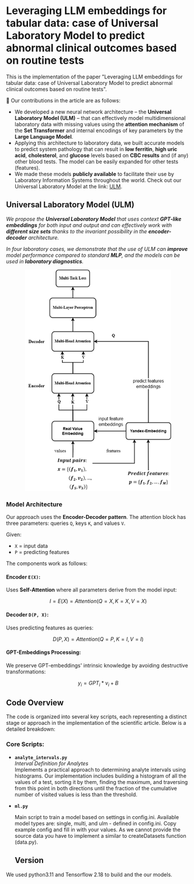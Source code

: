 # Leveraging LLM embeddings for tabular data: case of Universal Laboratory Model to predict abnormal clinical outcomes based on routine tests

This is the implementation of the paper
"Leveraging LLM embeddings for tabular data: case of Universal Laboratory Model to predict abnormal clinical outcomes based on routine tests".

📌 Our contributions in the article are as follows:

- We developed a new neural network architecture – the **Universal Laboratory Model (ULM)** – that can effectively model multidimensional laboratory data with missing values using the **attention mechanism** of the **Set Transformer** and internal encodings of key parameters by the **Large Language Model**.
- Applying this architecture to laboratory data, we built accurate models to predict system pathology that can result in **low ferritin**, **high uric acid**, **cholesterol**, and **glucose** levels based on **CBC results** and (if any) other blood tests. The model can be easily expanded for other tests (features).
- We made these models **publicly available** to facilitate their use by Laboratory Information Systems throughout the world. Check out our Universal Laboratory Model at the link: [ULM](https://ulm.roslis.ru).

## Universal Laboratory Model (ULM)

*We propose the **Universal Laboratory Model** that uses context **GPT-like embeddings** for both input and output and can effectively work with **different size sets** thanks to the invariant possibility in the **encoder-decoder** architecture.*

*In four laboratory cases, we demonstrate that the use of ULM can **improve** model performance compared to standard **MLP**, and the models can be used in **laboratory diagnostics**.*

<div align="center">
  <img src="images/ulm.png" width="400">
</div>

### Model Architecture

Our approach uses the **Encoder-Decoder pattern**. The attention block has three parameters: queries `Q`, keys `K`, and values `V`.

Given:
- `X` = input data
- `P` = predicting features

The components work as follows:

#### Encoder `E(X)`:
Uses **Self-Attention** where all parameters derive from the model input:

```math
  I = E(X) = Attention(Q = X, K = X, V = X)
```

#### Decoder `D(P, X)`:
Uses predicting features as queries:

```math
  D(P, X) = Attention(Q = P, K = I, V = I)
```

#### GPT-Embeddings Processing:
We preserve GPT-embeddings' intrinsic knowledge by avoiding destructive transformations:

```math
  y_i = GPT_i*v_i + B
```

## Code Overview

The code is organized into several key scripts, each representing a distinct stage or approach in the implementation of the scientific article. Below is a detailed breakdown:

### Core Scripts:
- **`analyte_intervals.py`**  
  *Interval Definition for Analytes*  
  Implements a practical approach to determining analyte intervals using histograms. Our implementation includes building a histogram of all the values of a test, sorting it by them, finding the maximum, and traversing from this point in both directions until the fraction of the cumulative number of visited values is less than the threshold.
  
- **`ml.py`**  
  
  Main script to train a model based on settings in config.ini. Available model types are: single, multi, and ulm - defined in config.ini.
  Copy example config and fill in with your values. As we cannot provide the source data you have to implement a similar to createDatasets function (data.py).

  ## Version

We used python3.11 and Tensorflow 2.18 to build and the our models.


